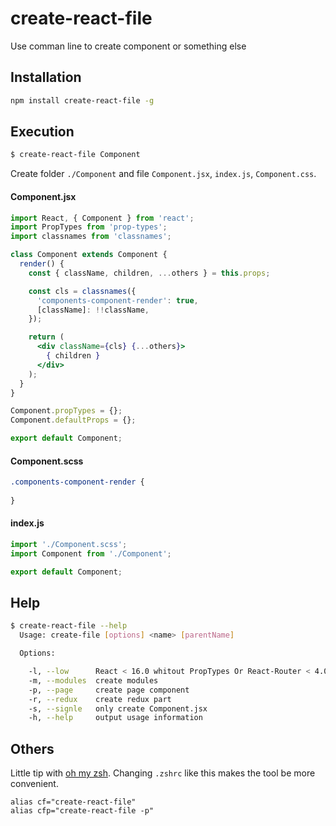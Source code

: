 # create-react-file
Use comman line to create component or something else

## Installation

```sh
npm install create-react-file -g
```

## Execution

```sh
$ create-react-file Component
```

Create folder `./Component` and file `Component.jsx`, `index.js`, `Component.css`.

#### Component.jsx

```jsx
import React, { Component } from 'react';
import PropTypes from 'prop-types';
import classnames from 'classnames';

class Component extends Component {
  render() {
    const { className, children, ...others } = this.props;

    const cls = classnames({
      'components-component-render': true,
      [className]: !!className,
    });

    return (
      <div className={cls} {...others}>
        { children }
      </div>
    );
  }
}

Component.propTypes = {};
Component.defaultProps = {};

export default Component;
```

#### Component.scss

```scss
.components-component-render {
  
}
```

#### index.js

```js
import './Component.scss';
import Component from './Component';

export default Component;
```

## Help

```sh
$ create-react-file --help
  Usage: create-file [options] <name> [parentName]

  Options:

    -l, --low      React < 16.0 whitout PropTypes Or React-Router < 4.0
    -m, --modules  create modules
    -p, --page     create page component
    -r, --redux    create redux part
    -s, --signle   only create Component.jsx
    -h, --help     output usage information
```

## Others

Little tip with [oh my zsh](http://ohmyz.sh).
Changing `.zshrc` like this makes the tool be more convenient.

```
alias cf="create-react-file"
alias cfp="create-react-file -p"
```

